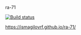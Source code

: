 ra-71

[![Build status](https://ci.appveyor.com/api/projects/status/295tchj14fk7leju?svg=true)](https://ci.appveyor.com/project/IsmagilovRF/ra-71)

https://ismagilovrf.github.io/ra-71/
